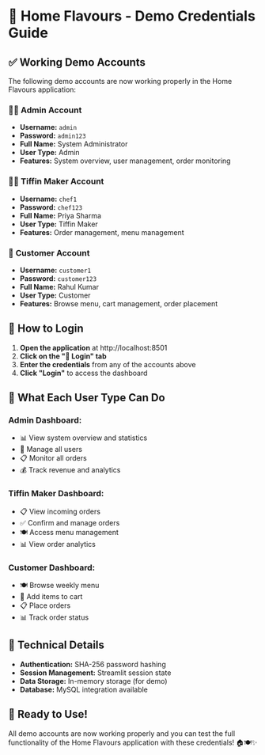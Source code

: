 # 🔐 Home Flavours - Demo Credentials Guide

## ✅ **Working Demo Accounts**

The following demo accounts are now working properly in the Home Flavours application:

### 👨‍💼 **Admin Account**
- **Username:** `admin`
- **Password:** `admin123`
- **Full Name:** System Administrator
- **User Type:** Admin
- **Features:** System overview, user management, order monitoring

### 👩‍🍳 **Tiffin Maker Account**
- **Username:** `chef1`
- **Password:** `chef123`
- **Full Name:** Priya Sharma
- **User Type:** Tiffin Maker
- **Features:** Order management, menu management

### 👤 **Customer Account**
- **Username:** `customer1`
- **Password:** `customer123`
- **Full Name:** Rahul Kumar
- **User Type:** Customer
- **Features:** Browse menu, cart management, order placement

## 🚀 **How to Login**

1. **Open the application** at http://localhost:8501
2. **Click on the "🔐 Login" tab**
3. **Enter the credentials** from any of the accounts above
4. **Click "Login"** to access the dashboard

## 🎯 **What Each User Type Can Do**

### **Admin Dashboard:**
- 📊 View system overview and statistics
- 👥 Manage all users
- 📋 Monitor all orders
- 💰 Track revenue and analytics

### **Tiffin Maker Dashboard:**
- 📋 View incoming orders
- ✅ Confirm and manage orders
- 🍽️ Access menu management
- 📊 View order analytics

### **Customer Dashboard:**
- 🍽️ Browse weekly menu
- 🛒 Add items to cart
- 📋 Place orders
- 📊 Track order status

## 🔧 **Technical Details**

- **Authentication:** SHA-256 password hashing
- **Session Management:** Streamlit session state
- **Data Storage:** In-memory storage (for demo)
- **Database:** MySQL integration available

## 🎉 **Ready to Use!**

All demo accounts are now working properly and you can test the full functionality of the Home Flavours application with these credentials! 🏠🍽️✨ 
